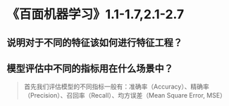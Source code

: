 # 《百面机器学习》1.1-1.7,2.1-2.7


## 说明对于不同的特征该如何进行特征工程？



## 模型评估中不同的指标用在什么场景中？

> 首先我们评估模型的不同指标一般有：准确率（Accuracy）、精确率（Precision）、召回率（Recall）、均方误差（Mean Square Error, MSE）
